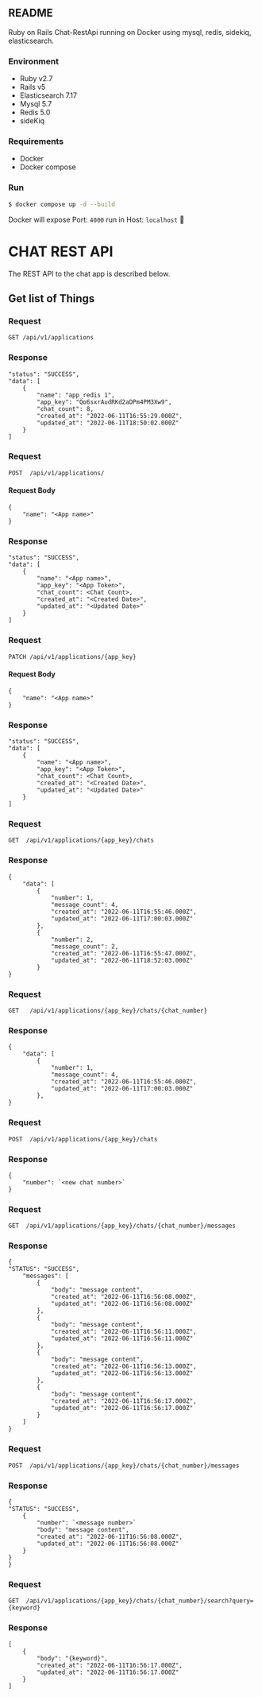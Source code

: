 ## README

Ruby on Rails Chat-RestApi running on Docker using mysql, redis, sidekiq, elasticsearch.

### Environment

* Ruby v2.7
* Rails v5
* Elasticsearch 7.17
* Mysql 5.7
* Redis 5.0
* sideKiq 

### Requirements

* Docker
* Docker compose

### Run

```bash
$ docker compose up -d --build
```
Docker will expose Port: `4000` run in Host: `localhost` :partying_face:

<!-- ### Chat API
This service exposes these endpoints

```
Verb    URI Pattern
----    -----------

GET     /api/v1/applications/
POST    /api/v1/applications/
PATCH   /api/v1/applications/{app_key}

GET     /api/v1/applications/{app_key}/chats
GET     /api/v1/applications/{app_key}/chats/{chat_number}
POST    /api/v1/applications/{app_key}/chats

GET     /api/v1/applications/{app_key}/chats/{chat_number}/messages
POST    /api/v1/applications/{app_key}/chats/{chat_number}/messages

GET     /api/v1/applications/{app_key}/chats/{chat_number}/messages/search?query={keyword}
``` -->


# CHAT REST API

The REST API to the chat app is described below.

## Get list of Things

### Request

`GET /api/v1/applications`

### Response

    "status": "SUCCESS",
    "data": [
        {
            "name": "app_redis 1",
            "app_key": "Qo6sxrAudRKd2aDPm4PM3Xw9",
            "chat_count": 8,
            "created_at": "2022-06-11T16:55:29.000Z",
            "updated_at": "2022-06-11T18:50:02.000Z"
        }
    ]

### Request

`POST  /api/v1/applications/`

#### Request Body

    {
        "name": "<App name>"
    }

### Response

    "status": "SUCCESS",
    "data": [
        {
            "name": "<App name>",
            "app_key": "<App Token>",
            "chat_count": <Chat Count>,
            "created_at": "<Created Date>",
            "updated_at": "<Updated Date>"
        }
    ]


### Request

`PATCH /api/v1/applications/{app_key}`

#### Request Body

    {
        "name": "<App name>"
    }

### Response

    "status": "SUCCESS",
    "data": [
        {
            "name": "<App name>",
            "app_key": "<App Token>",
            "chat_count": <Chat Count>,
            "created_at": "<Created Date>",
            "updated_at": "<Updated Date>"
        }
    ]


### Request

`GET  /api/v1/applications/{app_key}/chats`

### Response

    {
        "data": [
            {
                "number": 1,
                "message_count": 4,
                "created_at": "2022-06-11T16:55:46.000Z",
                "updated_at": "2022-06-11T17:00:03.000Z"
            },
            {
                "number": 2,
                "message_count": 2,
                "created_at": "2022-06-11T16:55:47.000Z",
                "updated_at": "2022-06-11T18:52:03.000Z"
            }
    }


### Request

`GET   /api/v1/applications/{app_key}/chats/{chat_number}`

### Response

    {
        "data": [
            {
                "number": 1,
                "message_count": 4,
                "created_at": "2022-06-11T16:55:46.000Z",
                "updated_at": "2022-06-11T17:00:03.000Z"
            },
    }


### Request

`POST  /api/v1/applications/{app_key}/chats`

### Response

    {
        "number": `<new chat number>`
    }

### Request

`GET  /api/v1/applications/{app_key}/chats/{chat_number}/messages`

### Response
    {
    "STATUS": "SUCCESS",
        "messages": [
            {
                "body": "message content",
                "created_at": "2022-06-11T16:56:08.000Z",
                "updated_at": "2022-06-11T16:56:08.000Z"
            },
            {
                "body": "message content",
                "created_at": "2022-06-11T16:56:11.000Z",
                "updated_at": "2022-06-11T16:56:11.000Z"
            },
            {
                "body": "message content",
                "created_at": "2022-06-11T16:56:13.000Z",
                "updated_at": "2022-06-11T16:56:13.000Z"
            },
            {
                "body": "message content",
                "created_at": "2022-06-11T16:56:17.000Z",
                "updated_at": "2022-06-11T16:56:17.000Z"
            }
        ]
    }


### Request

`POST  /api/v1/applications/{app_key}/chats/{chat_number}/messages`

### Response
    {
    "STATUS": "SUCCESS",
        {
            "number": `<message number>`
            "body": "message content",
            "created_at": "2022-06-11T16:56:08.000Z",
            "updated_at": "2022-06-11T16:56:08.000Z"
        }
    }
    }


### Request

`GET  /api/v1/applications/{app_key}/chats/{chat_number}/search?query={keyword}`

### Response

    [
        {
            "body": "{keyword}",
            "created_at": "2022-06-11T16:56:17.000Z",
            "updated_at": "2022-06-11T16:56:17.000Z"
        }
    ]

